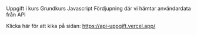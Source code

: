 Uppgift i kurs Grundkurs Javascript Fördjupning där vi hämtar användardata från API 


Klicka här för att kika på sidan:
https://api-uppgift.vercel.app/
